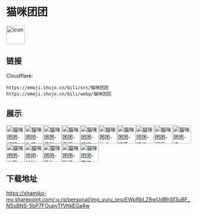 # 猫咪团团
<img src="https://emoji.shojo.cn/bili/src/猫咪团团/icon.png" width="50" height="50" alt="icon">

## 链接
Cloudflare:
```
https://emoji.shojo.cn/bili/src/猫咪团团
https://emoji.shojo.cn/bili/webp/猫咪团团
```
## 展示
<img src="https://emoji.shojo.cn/bili/src/猫咪团团/猫咪团团-好吃.png" width="50" height="50" alt="猫咪团团-好吃"><img src="https://emoji.shojo.cn/bili/src/猫咪团团/猫咪团团-生气.png" width="50" height="50" alt="猫咪团团-生气"><img src="https://emoji.shojo.cn/bili/src/猫咪团团/猫咪团团-紧张.png" width="50" height="50" alt="猫咪团团-紧张"><img src="https://emoji.shojo.cn/bili/src/猫咪团团/猫咪团团-无语.png" width="50" height="50" alt="猫咪团团-无语"><img src="https://emoji.shojo.cn/bili/src/猫咪团团/猫咪团团-呜呜.png" width="50" height="50" alt="猫咪团团-呜呜"><img src="https://emoji.shojo.cn/bili/src/猫咪团团/猫咪团团-比心.png" width="50" height="50" alt="猫咪团团-比心"><img src="https://emoji.shojo.cn/bili/src/猫咪团团/猫咪团团-呜呼.png" width="50" height="50" alt="猫咪团团-呜呼"><img src="https://emoji.shojo.cn/bili/src/猫咪团团/猫咪团团-吃瓜.png" width="50" height="50" alt="猫咪团团-吃瓜"><img src="https://emoji.shojo.cn/bili/src/猫咪团团/猫咪团团-问号.png" width="50" height="50" alt="猫咪团团-问号"><img src="https://emoji.shojo.cn/bili/src/猫咪团团/猫咪团团-棒.png" width="50" height="50" alt="猫咪团团-棒"><img src="https://emoji.shojo.cn/bili/src/猫咪团团/猫咪团团-出现.png" width="50" height="50" alt="猫咪团团-出现"><img src="https://emoji.shojo.cn/bili/src/猫咪团团/猫咪团团-加油.png" width="50" height="50" alt="猫咪团团-加油"><img src="https://emoji.shojo.cn/bili/src/猫咪团团/猫咪团团-爱你.png" width="50" height="50" alt="猫咪团团-爱你"><img src="https://emoji.shojo.cn/bili/src/猫咪团团/猫咪团团-睡了.png" width="50" height="50" alt="猫咪团团-睡了"><img src="https://emoji.shojo.cn/bili/src/猫咪团团/猫咪团团-震惊.png" width="50" height="50" alt="猫咪团团-震惊">

## 下载地址

https://shamiko-my.sharepoint.com/:u:/g/personal/img_yuru_pro/EWpRbLZ8wUdBhSf3uBF_NSsBNS-5bP7FOupyTfVhkEGa4w